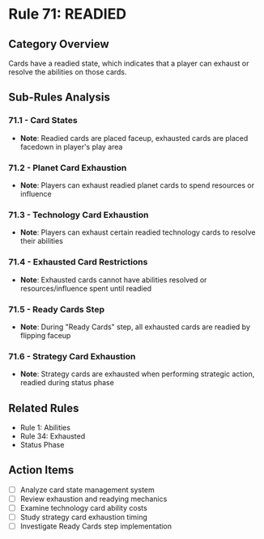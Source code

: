 # Rule 71: READIED

## Category Overview
Cards have a readied state, which indicates that a player can exhaust or resolve the abilities on those cards.

## Sub-Rules Analysis

### 71.1 - Card States
- **Note**: Readied cards are placed faceup, exhausted cards are placed facedown in player's play area

### 71.2 - Planet Card Exhaustion
- **Note**: Players can exhaust readied planet cards to spend resources or influence

### 71.3 - Technology Card Exhaustion
- **Note**: Players can exhaust certain readied technology cards to resolve their abilities

### 71.4 - Exhausted Card Restrictions
- **Note**: Exhausted cards cannot have abilities resolved or resources/influence spent until readied

### 71.5 - Ready Cards Step
- **Note**: During "Ready Cards" step, all exhausted cards are readied by flipping faceup

### 71.6 - Strategy Card Exhaustion
- **Note**: Strategy cards are exhausted when performing strategic action, readied during status phase

## Related Rules
- Rule 1: Abilities
- Rule 34: Exhausted
- Status Phase

## Action Items
- [ ] Analyze card state management system
- [ ] Review exhaustion and readying mechanics
- [ ] Examine technology card ability costs
- [ ] Study strategy card exhaustion timing
- [ ] Investigate Ready Cards step implementation
